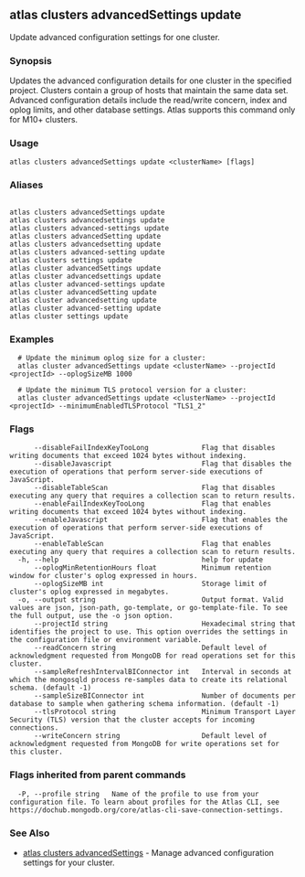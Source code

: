 ## atlas clusters advancedSettings update

Update advanced configuration settings for one cluster.


### Synopsis

Updates the advanced configuration details for one cluster in the specified project. Clusters contain a group of hosts that maintain the same data set. Advanced configuration details include the read/write concern, index and oplog limits, and other database settings.
Atlas supports this command only for M10+ clusters.



### Usage
```
atlas clusters advancedSettings update <clusterName> [flags]
```

### Aliases
```

atlas clusters advancedSettings update
atlas clusters advancedsettings update
atlas clusters advanced-settings update
atlas clusters advancedSetting update
atlas clusters advancedsetting update
atlas clusters advanced-setting update
atlas clusters settings update
atlas cluster advancedSettings update
atlas cluster advancedsettings update
atlas cluster advanced-settings update
atlas cluster advancedSetting update
atlas cluster advancedsetting update
atlas cluster advanced-setting update
atlas cluster settings update
```

### Examples

```
  # Update the minimum oplog size for a cluster:
  atlas cluster advancedSettings update <clusterName> --projectId <projectId> --oplogSizeMB 1000

  # Update the minimum TLS protocol version for a cluster:
  atlas cluster advancedSettings update <clusterName> --projectId <projectId> --minimumEnabledTLSProtocol "TLS1_2"
```


### Flags

```
      --disableFailIndexKeyTooLong             Flag that disables writing documents that exceed 1024 bytes without indexing.
      --disableJavascript                      Flag that disables the execution of operations that perform server-side executions of JavaScript.
      --disableTableScan                       Flag that disables executing any query that requires a collection scan to return results.
      --enableFailIndexKeyTooLong              Flag that enables writing documents that exceed 1024 bytes without indexing.
      --enableJavascript                       Flag that enables the execution of operations that perform server-side executions of JavaScript.
      --enableTableScan                        Flag that enables executing any query that requires a collection scan to return results.
  -h, --help                                   help for update
      --oplogMinRetentionHours float           Minimum retention window for cluster's oplog expressed in hours.
      --oplogSizeMB int                        Storage limit of cluster's oplog expressed in megabytes.
  -o, --output string                          Output format. Valid values are json, json-path, go-template, or go-template-file. To see the full output, use the -o json option.
      --projectId string                       Hexadecimal string that identifies the project to use. This option overrides the settings in the configuration file or environment variable.
      --readConcern string                     Default level of acknowledgment requested from MongoDB for read operations set for this cluster.
      --sampleRefreshIntervalBIConnector int   Interval in seconds at which the mongosqld process re-samples data to create its relational schema. (default -1)
      --sampleSizeBIConnector int              Number of documents per database to sample when gathering schema information. (default -1)
      --tlsProtocol string                     Minimum Transport Layer Security (TLS) version that the cluster accepts for incoming connections.
      --writeConcern string                    Default level of acknowledgment requested from MongoDB for write operations set for this cluster.

```


### Flags inherited from parent commands

```
  -P, --profile string   Name of the profile to use from your configuration file. To learn about profiles for the Atlas CLI, see https://dochub.mongodb.org/core/atlas-cli-save-connection-settings.

```

### See Also


* [atlas clusters advancedSettings](atlas_clusters_advancedSettings.md)	- Manage advanced configuration settings for your cluster.



